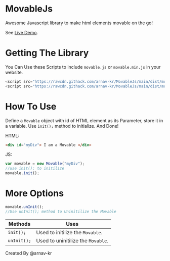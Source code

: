 # MovableJs
Awesome Javascript library to make html elements movable on the go!

See [Live Demo](https://codepen.io/arnav-kr/pen/eYzwQGX).


# Getting The Library

You Can Use these Scripts to include `movable.js` or `movable.min.js` in your website.

```javascript
<script src="https://rawcdn.githack.com/arnav-kr/MovableJs/main/dist/movable.js"></script>
<script src="https://rawcdn.githack.com/arnav-kr/MovableJs/main/dist/movable.min.js"></script>
```

# How To Use

Define a `Movable` object with id of HTML element as its Parameter, store it in a variable. Use `init();` method to initialize. And Done!

HTML:
```html
<div id="myDiv"> I am a Movable </div>
```
JS:
```javascript
var movable = new Movable("myDiv");
//use init(); to initilize
movable.init();
```
# More Options

```javascript
movable.unInit();
//Use unInit(); method to Uninitilize the Movable
```
|Methods|Uses|
|-----|------|
|`init();`|Used to initilize the `Movable`.|
|`unInit();`|Used to uninitilize the `Movable`.|


Created By @arnav-kr
